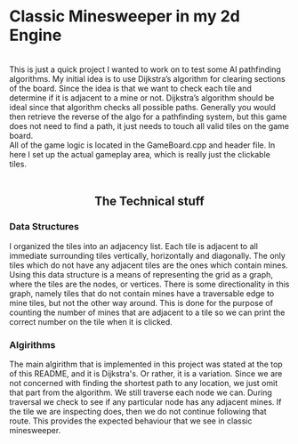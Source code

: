 # Classic Minesweeper in my 2d Engine
<br>
This is just a quick project I wanted to work on to test some AI pathfinding algorithms. My initial idea is to use Dijkstra’s algorithm for clearing sections of the board. Since the idea is that we want to check each tile and determine if it is adjacent to a mine or not. Dijkstra’s algorithm should be ideal since that algorithm checks all possible paths. Generally you would then retrieve the reverse of the algo for a pathfinding system, but this game does not need to find a path, it just needs to touch all valid tiles on the game board.
<br>
All of the game logic is located in the GameBoard.cpp and header file. In here I set up the actual gameplay area, which is really just the clickable tiles. <br><br>
<h2 align='center'>The Technical stuff</h1>
<h3>Data Structures</h3>
I organized the tiles into an adjacency list. Each tile is adjacent to all immediate surrounding tiles vertically, horizontally and diagonally. The only tiles which do not have any adjacent tiles are the ones which contain mines. Using this data structure is a means of representing the grid as a graph, where the tiles are the nodes, or vertices. There is some directionality in this graph, namely tiles that do not contain mines have a traversable edge to mine tiles, but not the other way around. This is done for the purpose of counting the number of mines that are adjacent to a tile so we can print the correct number on the tile when it is clicked.
<h3>Algirithms</h3>
The main algirithm that is implemented in this project was stated at the top of this README, and it is Dijkstra's. Or rather, it is a variation. Since we are not concerned with finding the shortest path to any location, we just omit that part from the algorithm. We still traverse each node we can. During traversal we check to see if any particular node has any adjacent mines. If the tile we are inspecting does, then we do not continue following that route. This provides the expected behaviour that we see in classic minesweeper. 
      
